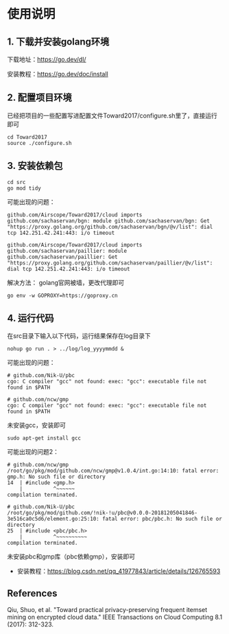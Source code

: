 # 使用说明

## 1. 下载并安装golang环境

下载地址：https://go.dev/dl/

安装教程：https://go.dev/doc/install

## 2. 配置项目环境
已经把项目的一些配置写进配置文件Toward2017/configure.sh里了，直接运行即可

    cd Toward2017
    source ./configure.sh

## 3. 安装依赖包
    cd src
    go mod tidy

可能出现的问题：

    github.com/Airscope/Toward2017/cloud imports
    github.com/sachaservan/bgn: module github.com/sachaservan/bgn: Get "https://proxy.golang.org/github.com/sachaservan/bgn/@v/list": dial tcp 142.251.42.241:443: i/o timeout

    github.com/Airscope/Toward2017/cloud imports
    github.com/sachaservan/paillier: module github.com/sachaservan/paillier: Get "https://proxy.golang.org/github.com/sachaservan/paillier/@v/list": dial tcp 142.251.42.241:443: i/o timeout

解决方法：
golang官网被墙，更改代理即可

    go env -w GOPROXY=https://goproxy.cn

## 4. 运行代码
在src目录下输入以下代码，运行结果保存在log目录下

    nohup go run . > ../log/log_yyyymmdd &

可能出现的问题：

    # github.com/Nik-U/pbc
    cgo: C compiler "gcc" not found: exec: "gcc": executable file not found in $PATH

    # github.com/ncw/gmp
    cgo: C compiler "gcc" not found: exec: "gcc": executable file not found in $PATH

未安装gcc，安装即可

    sudo apt-get install gcc

可能出现的问题2：

    # github.com/ncw/gmp
    /root/go/pkg/mod/github.com/ncw/gmp@v1.0.4/int.go:14:10: fatal error: gmp.h: No such file or directory
    14  | #include <gmp.h>
        |          ^~~~~~~
    compilation terminated.

    # github.com/Nik-U/pbc
    /root/go/pkg/mod/github.com/!nik-!u/pbc@v0.0.0-20181205041846-3e516ca0c5d6/element.go:25:10: fatal error: pbc/pbc.h: No such file or directory
    25  | #include <pbc/pbc.h>
        |          ^~~~~~~~~~~
    compilation terminated.

未安装pbc和gmp库（pbc依赖gmp），安装即可
- 安装教程：https://blog.csdn.net/qq_41977843/article/details/126765593

## References
Qiu, Shuo, et al. "Toward practical privacy-preserving frequent itemset mining on encrypted cloud data." IEEE Transactions on Cloud Computing 8.1 (2017): 312-323.